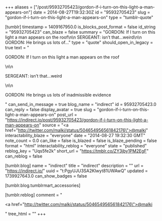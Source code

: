 +++
aliases = ["/post/95932705423/gordon-if-i-turn-on-this-light-a-man-appears-on"]
date = 2014-08-27T19:32:30Z
id = "95932705423"
slug = "gordon-if-i-turn-on-this-light-a-man-appears-on"
type = "tumblr-quote"

[tumblr]
timestamp = 1409167950.0
is_blocks_post_format = false
id_string = "95932705423"
can_blaze = false
summary = "GORDON: If I turn on this light a man appears on the roof\n\n SERGEANT: isn’t that…weird\n\n GORDON: He brings us lots of..."
type = "quote"
should_open_in_legacy = true
text = "<p>GORDON: If I turn on this light a man appears on the roof</p>\n\n<p>SERGEANT: isn&rsquo;t that…weird</p>\n\n<p>GORDON: He brings us lots of inadmissible evidence</p>"
can_send_in_message = true
blog_name = "indirect"
id = 95932705423.0
can_reply = false
display_avatar = true
slug = "gordon-if-i-turn-on-this-light-a-man-appears-on"
post_url = "https://indirect.io/post/95932705423/gordon-if-i-turn-on-this-light-a-man-appears-on"
source = "<a href=\"http://twitter.com/malki/status/504654956561842176\">@malki</a>"
interactability_blaze = "everyone"
date = "2014-08-27 19:32:30 GMT"
note_count = 0.0
can_like = false
is_blazed = false
is_blaze_pending = false
format = "html"
interactability_reblog = "everyone"
state = "published"
reblog_key = "Uqs5fe2k"
short_url = "https://tmblr.co/ZY3jby1PM2EgF"
can_reblog = false

[tumblr.blog]
name = "indirect"
title = "indirect"
description = ""
url = "https://indirect.io/"
uuid = "t:PgyUJU3SA2Klwyt81UWAwQ"
updated = 1739927643.0
can_show_badges = false

[tumblr.blog.tumblrmart_accessories]

[tumblr.reblog]
comment = "<p><a href=\"http://twitter.com/malki/status/504654956561842176\">@malki</a></p>"
tree_html = ""
+++
